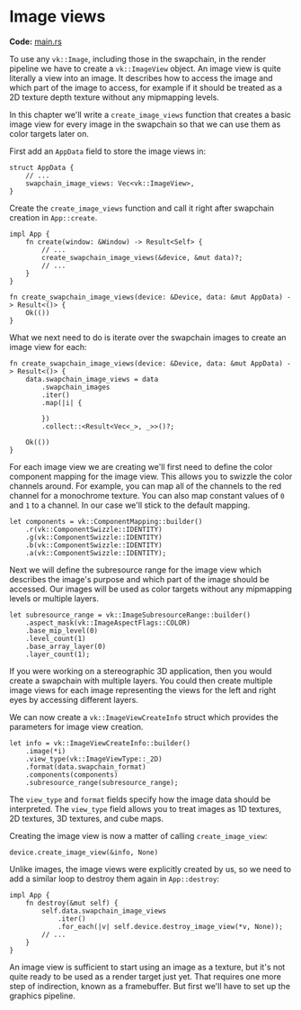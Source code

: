 # Image views

**Code:** [main.rs](https://github.com/KyleMayes/vulkanalia/tree/master/tutorial/src/07_image_views.rs)

To use any `vk::Image`, including those in the swapchain, in the render pipeline we have to create a `vk::ImageView` object. An image view is quite literally a view into an image. It describes how to access the image and which part of the image to access, for example if it should be treated as a 2D texture depth texture without any mipmapping levels.

In this chapter we'll write a `create_image_views` function that creates a basic image view for every image in the swapchain so that we can use them as color targets later on.

First add an `AppData` field to store the image views in:

```rust,noplaypen
struct AppData {
    // ...
    swapchain_image_views: Vec<vk::ImageView>,
}

```

Create the `create_image_views` function and call it right after swapchain creation in `App::create`.

```rust,noplaypen
impl App {
    fn create(window: &Window) -> Result<Self> {
        // ...
        create_swapchain_image_views(&device, &mut data)?;
        // ...
    }
}

fn create_swapchain_image_views(device: &Device, data: &mut AppData) -> Result<()> {
    Ok(())
}
```

What we next need to do is iterate over the swapchain images to create an image view for each:

```rust,noplaypen
fn create_swapchain_image_views(device: &Device, data: &mut AppData) -> Result<()> {
    data.swapchain_image_views = data
        .swapchain_images
        .iter()
        .map(|i| {

        })
        .collect::<Result<Vec<_>, _>>()?;

    Ok(())
}
```

For each image view we are creating we'll first need to define the color component mapping for the image view. This allows you to swizzle the color channels around. For example, you can map all of the channels to the red channel for a monochrome texture. You can also map constant values of `0` and `1` to a channel. In our case we'll stick to the default mapping.

```rust,noplaypen
let components = vk::ComponentMapping::builder()
    .r(vk::ComponentSwizzle::IDENTITY)
    .g(vk::ComponentSwizzle::IDENTITY)
    .b(vk::ComponentSwizzle::IDENTITY)
    .a(vk::ComponentSwizzle::IDENTITY);
```

Next we will define the subresource range for the image view which describes the image's purpose and which part of the image should be accessed. Our images will be used as color targets without any mipmapping levels or multiple layers.

```rust,noplaypen
let subresource_range = vk::ImageSubresourceRange::builder()
    .aspect_mask(vk::ImageAspectFlags::COLOR)
    .base_mip_level(0)
    .level_count(1)
    .base_array_layer(0)
    .layer_count(1);
```

If you were working on a stereographic 3D application, then you would create a swapchain with multiple layers. You could then create multiple image views for each image representing the views for the left and right eyes by accessing different layers.

We can now create a `vk::ImageViewCreateInfo` struct which provides the parameters for image view creation.

```rust,noplaypen
let info = vk::ImageViewCreateInfo::builder()
    .image(*i)
    .view_type(vk::ImageViewType::_2D)
    .format(data.swapchain_format)
    .components(components)
    .subresource_range(subresource_range);
```

The `view_type` and `format` fields specify how the image data should be interpreted. The `view_type` field allows you to treat images as 1D textures, 2D textures, 3D textures, and cube maps.

Creating the image view is now a matter of calling `create_image_view`:

```rust,noplaypen
device.create_image_view(&info, None)
```

Unlike images, the image views were explicitly created by us, so we need to add a similar loop to destroy them again in `App::destroy`:

```rust,noplaypen
impl App {
    fn destroy(&mut self) {
        self.data.swapchain_image_views
            .iter()
            .for_each(|v| self.device.destroy_image_view(*v, None));
        // ...
    }
}
```

An image view is sufficient to start using an image as a texture, but it's not quite ready to be used as a render target just yet. That requires one more step of indirection, known as a framebuffer. But first we'll have to set up the graphics pipeline.
